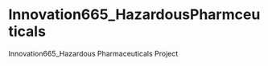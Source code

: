 Innovation665_HazardousPharmceuticals
=====================================

Innovation665_Hazardous Pharmaceuticals Project
